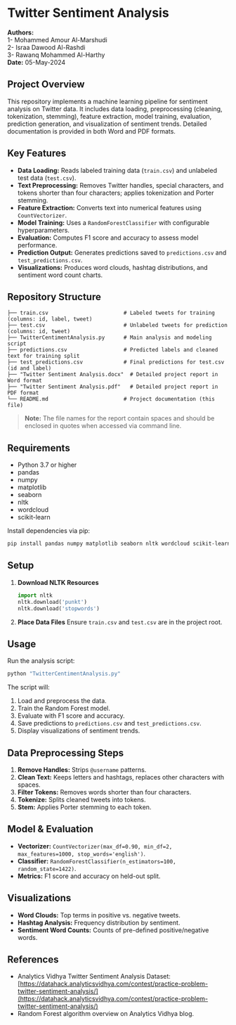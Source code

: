 # Twitter Sentiment Analysis

**Authors:**<br>
   1- Mohammed Amour Al-Marshudi  <br>
   2- Israa Dawood Al-Rashdi  <br>
   3- Rawanq Mohammed Al-Harthy  <br>
**Date:** 05-May-2024

## Project Overview

This repository implements a machine learning pipeline for sentiment analysis on Twitter data. It includes data loading, preprocessing (cleaning, tokenization, stemming), feature extraction, model training, evaluation, prediction generation, and visualization of sentiment trends. Detailed documentation is provided in both Word and PDF formats.

## Key Features

* **Data Loading:** Reads labeled training data (`train.csv`) and unlabeled test data (`test.csv`).
* **Text Preprocessing:** Removes Twitter handles, special characters, and tokens shorter than four characters; applies tokenization and Porter stemming.
* **Feature Extraction:** Converts text into numerical features using `CountVectorizer`.
* **Model Training:** Uses a `RandomForestClassifier` with configurable hyperparameters.
* **Evaluation:** Computes F1 score and accuracy to assess model performance.
* **Prediction Output:** Generates predictions saved to `predictions.csv` and `test_predictions.csv`.
* **Visualizations:** Produces word clouds, hashtag distributions, and sentiment word count charts.

## Repository Structure

```plaintext
├── train.csv                        # Labeled tweets for training (columns: id, label, tweet)
├── test.csv                         # Unlabeled tweets for prediction (columns: id, tweet)
├── TwitterCentimentAnalysis.py      # Main analysis and modeling script
├── predictions.csv                  # Predicted labels and cleaned text for training split
├── test_predictions.csv             # Final predictions for test.csv (id and label)
├── "Twitter Sentiment Analysis.docx"  # Detailed project report in Word format
├── "Twitter Sentiment Analysis.pdf"   # Detailed project report in PDF format
└── README.md                        # Project documentation (this file)
```

> **Note:** The file names for the report contain spaces and should be enclosed in quotes when accessed via command line.

## Requirements

* Python 3.7 or higher
* pandas
* numpy
* matplotlib
* seaborn
* nltk
* wordcloud
* scikit-learn

Install dependencies via pip:

```bash
pip install pandas numpy matplotlib seaborn nltk wordcloud scikit-learn
```

## Setup

1. **Download NLTK Resources**

   ```python
   import nltk
   nltk.download('punkt')
   nltk.download('stopwords')
   ```
2. **Place Data Files**
   Ensure `train.csv` and `test.csv` are in the project root.

## Usage

Run the analysis script:

```bash
python "TwitterCentimentAnalysis.py"
```

The script will:

1. Load and preprocess the data.
2. Train the Random Forest model.
3. Evaluate with F1 score and accuracy.
4. Save predictions to `predictions.csv` and `test_predictions.csv`.
5. Display visualizations of sentiment trends.

## Data Preprocessing Steps

1. **Remove Handles:** Strips `@username` patterns.
2. **Clean Text:** Keeps letters and hashtags, replaces other characters with spaces.
3. **Filter Tokens:** Removes words shorter than four characters.
4. **Tokenize:** Splits cleaned tweets into tokens.
5. **Stem:** Applies Porter stemming to each token.

## Model & Evaluation

* **Vectorizer:** `CountVectorizer(max_df=0.90, min_df=2, max_features=1000, stop_words='english')`.
* **Classifier:** `RandomForestClassifier(n_estimators=100, random_state=1422)`.
* **Metrics:** F1 score and accuracy on held-out split.

## Visualizations

* **Word Clouds:** Top terms in positive vs. negative tweets.
* **Hashtag Analysis:** Frequency distribution by sentiment.
* **Sentiment Word Counts:** Counts of pre-defined positive/negative words.

## References

* Analytics Vidhya Twitter Sentiment Analysis Dataset: [https://datahack.analyticsvidhya.com/contest/practice-problem-twitter-sentiment-analysis/](https://datahack.analyticsvidhya.com/contest/practice-problem-twitter-sentiment-analysis/)
* Random Forest algorithm overview on Analytics Vidhya blog.


